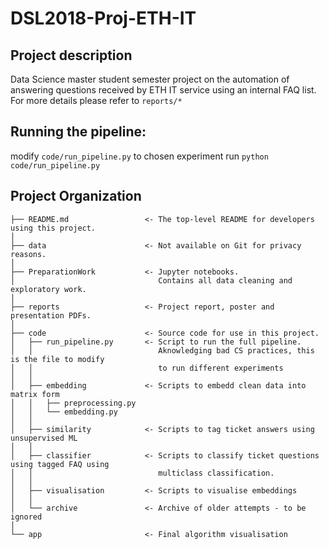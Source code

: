 # DSL2018-Proj-ETH-IT
## Project description
Data Science master student semester project on the automation of answering questions received by ETH IT service using an internal FAQ list. For more details please refer to `reports/*`

## Running the pipeline:
modify `code/run_pipeline.py` to chosen experiment
run `python code/run_pipeline.py`

Project Organization
------------

    ├── README.md                 <- The top-level README for developers using this project.
    │
    ├── data                      <- Not available on Git for privacy reasons.
    │
    ├── PreparationWork           <- Jupyter notebooks. 
    │                                Contains all data cleaning and exploratory work.
    │
    ├── reports                   <- Project report, poster and presentation PDFs.
    │
    ├── code                      <- Source code for use in this project.
    │   ├── run_pipeline.py       <- Script to run the full pipeline.
    │   │                            Aknowledging bad CS practices, this is the file to modify 
    │   │                            to run different experiments
    │   │
    │   ├── embedding             <- Scripts to embedd clean data into matrix form
    │   │   ├── preprocessing.py
    │   │   └── embedding.py
    │   │
    │   ├── similarity            <- Scripts to tag ticket answers using unsupervised ML
    │   │   
    │   ├── classifier            <- Scripts to classify ticket questions using tagged FAQ using 
    │   │                            multiclass classification.
    │   │                            
    │   ├── visualisation         <- Scripts to visualise embeddings
    │   │
    │   └── archive               <- Archive of older attempts - to be ignored
    │
    └── app                       <- Final algorithm visualisation


